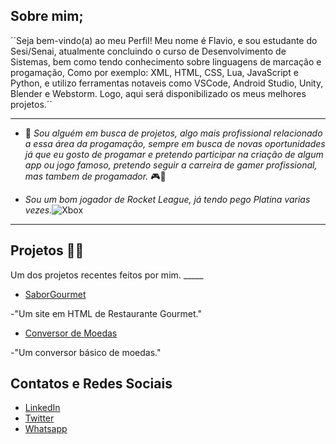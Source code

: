 ## Sobre mim;

´´Seja bem-vindo(a) ao meu Perfil! Meu nome é Flavio, e sou estudante do Sesi/Senai, atualmente concluindo o curso de Desenvolvimento de Sistemas, bem como tendo conhecimento sobre linguagens de marcação e progamação, Como por exemplo: XML, HTML, CSS, Lua, JavaScript e Python, e utilizo ferramentas notaveis como VSCode, Android Studio, Unity, Blender e Webstorm. Logo, aqui será disponibilizado os meus melhores projetos.´´

---

- 🌱 *Sou alguém em busca de projetos, algo mais profissional relacionado a essa área da progamação, sempre em busca de novas oportunidades já que eu gosto de progamar e pretendo participar na criação de algum app ou jogo famoso, pretendo seguir a carreira de gamer profissional, mas tambem de progamador.* 🎮📂

-  *Sou um bom jogador  de Rocket League, já tendo pego Platina varias vezes.*![Xbox](https://img.shields.io/badge/xbox-%23107C10.svg?style=for-the-badge&logo=xbox&logoColor=white) 




--------- 



## Projetos 📂📂

Um dos projetos recentes feitos por mim. _____

- [SaborGourmet](https://github.com/SenaiAlunoDEV32/saborgourmet)

-"Um site em HTML de Restaurante Gourmet."
- [Conversor de Moedas](https://github.com/SenaiAlunoDEV32/Conversordemoedas)

-"Um conversor básico de moedas."





## Contatos e Redes Sociais

- [LinkedIn](www.linkedin.com/in/linx-linx-a3429734b)
-  [Twitter](https://twitter.com/elonmusk) 
- [Whatsapp](https://wa.me/+5518997553828)
